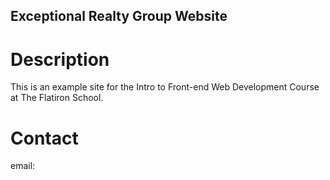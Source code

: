 Exceptional Realty Group Website
---

# Description

This is an example site for the Intro to Front-end Web Development Course at The Flatiron School.

# Contact

email: 
